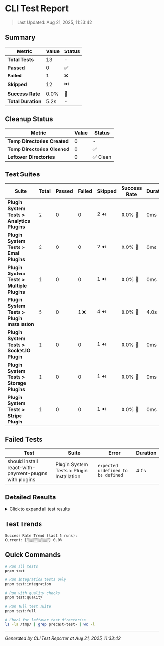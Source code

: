 # CLI Test Report

> Last Updated: Aug 21, 2025, 11:33:42

## Summary

| Metric             | Value | Status |
| ------------------ | ----- | ------ |
| **Total Tests**    | 13    | -      |
| **Passed**         | 0     | ✅     |
| **Failed**         | 1     | ❌     |
| **Skipped**        | 12    | ⏭️     |
| **Success Rate**   | 0.0%  | 🔴     |
| **Total Duration** | 5.2s  | -      |

## Cleanup Status

| Metric                       | Value | Status   |
| ---------------------------- | ----- | -------- |
| **Temp Directories Created** | 0     | -        |
| **Temp Directories Cleaned** | 0     | ✅       |
| **Leftover Directories**     | 0     | ✅ Clean |

## Test Suites

| Suite                                         | Total | Passed | Failed | Skipped | Success Rate | Duration |
| --------------------------------------------- | ----- | ------ | ------ | ------- | ------------ | -------- |
| **Plugin System Tests > Analytics Plugins**   | 2     | 0      | 0      | 2 ⏭️    | 0.0% 🔴      | 0ms      |
| **Plugin System Tests > Email Plugins**       | 2     | 0      | 0      | 2 ⏭️    | 0.0% 🔴      | 0ms      |
| **Plugin System Tests > Multiple Plugins**    | 1     | 0      | 0      | 1 ⏭️    | 0.0% 🔴      | 0ms      |
| **Plugin System Tests > Plugin Installation** | 5     | 0      | 1 ❌   | 4 ⏭️    | 0.0% 🔴      | 4.0s     |
| **Plugin System Tests > Socket.IO Plugin**    | 1     | 0      | 0      | 1 ⏭️    | 0.0% 🔴      | 0ms      |
| **Plugin System Tests > Storage Plugins**     | 1     | 0      | 0      | 1 ⏭️    | 0.0% 🔴      | 0ms      |
| **Plugin System Tests > Stripe Plugin**       | 1     | 0      | 0      | 1 ⏭️    | 0.0% 🔴      | 0ms      |

## Failed Tests

| Test                                                   | Suite                                     | Error                              | Duration |
| ------------------------------------------------------ | ----------------------------------------- | ---------------------------------- | -------- |
| should install react-with-payment-plugins with plugins | Plugin System Tests > Plugin Installation | `expected undefined to be defined` | 4.0s     |

## Detailed Results

<details>
<summary>Click to expand all test results</summary>

| Status | Test Name                                               | Suite                                     | Duration |
| ------ | ------------------------------------------------------- | ----------------------------------------- | -------- |
| ❌     | should install react-with-payment-plugins with plugins  | Plugin System Tests > Plugin Installation | 4.0s     |
| ⏭️     | should install next-with-email-plugins with plugins     | Plugin System Tests > Plugin Installation | 0ms      |
| ⏭️     | should install react-with-realtime-plugins with plugins | Plugin System Tests > Plugin Installation | 0ms      |
| ⏭️     | should install next-with-analytics-plugins with plugins | Plugin System Tests > Plugin Installation | 0ms      |
| ⏭️     | should install react-with-storage-plugins with plugins  | Plugin System Tests > Plugin Installation | 0ms      |
| ⏭️     | should setup Stripe with all necessary files            | Plugin System Tests > Stripe Plugin       | 0ms      |
| ⏭️     | should setup resend email service                       | Plugin System Tests > Email Plugins       | 0ms      |
| ⏭️     | should setup sendgrid email service                     | Plugin System Tests > Email Plugins       | 0ms      |
| ⏭️     | should setup Socket.IO for real-time communication      | Plugin System Tests > Socket.IO Plugin    | 0ms      |
| ⏭️     | should setup PostHog analytics                          | Plugin System Tests > Analytics Plugins   | 0ms      |
| ⏭️     | should setup Sentry error tracking                      | Plugin System Tests > Analytics Plugins   | 0ms      |
| ⏭️     | should setup Cloudinary for image storage               | Plugin System Tests > Storage Plugins     | 0ms      |
| ⏭️     | should install multiple plugins together                | Plugin System Tests > Multiple Plugins    | 0ms      |

</details>

## Test Trends

```
Success Rate Trend (last 5 runs):
Current: [░░░░░░░░░░] 0.0%
```

## Quick Commands

```bash
# Run all tests
pnpm test

# Run integration tests only
pnpm test:integration

# Run with quality checks
pnpm test:quality

# Run full test suite
pnpm test:full

# Check for leftover test directories
ls -la /tmp/ | grep precast-test- | wc -l
```

---

_Generated by CLI Test Reporter at Aug 21, 2025, 11:33:42_
